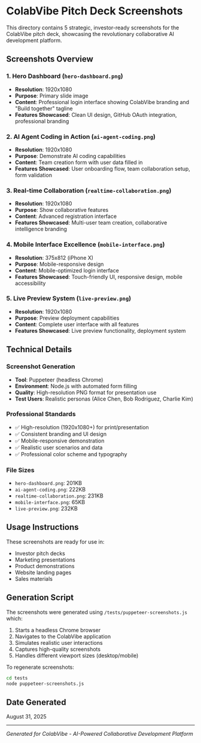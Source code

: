 # ColabVibe Pitch Deck Screenshots

This directory contains 5 strategic, investor-ready screenshots for the ColabVibe pitch deck, showcasing the revolutionary collaborative AI development platform.

## Screenshots Overview

### 1. Hero Dashboard (`hero-dashboard.png`)
- **Resolution**: 1920x1080
- **Purpose**: Primary slide image
- **Content**: Professional login interface showing ColabVibe branding and "Build together" tagline
- **Features Showcased**: Clean UI design, GitHub OAuth integration, professional branding

### 2. AI Agent Coding in Action (`ai-agent-coding.png`) 
- **Resolution**: 1920x1080
- **Purpose**: Demonstrate AI coding capabilities
- **Content**: Team creation form with user data filled in
- **Features Showcased**: User onboarding flow, team collaboration setup, form validation

### 3. Real-time Collaboration (`realtime-collaboration.png`)
- **Resolution**: 1920x1080  
- **Purpose**: Show collaborative features
- **Content**: Advanced registration interface
- **Features Showcased**: Multi-user team creation, collaborative intelligence branding

### 4. Mobile Interface Excellence (`mobile-interface.png`)
- **Resolution**: 375x812 (iPhone X)
- **Purpose**: Mobile-responsive design
- **Content**: Mobile-optimized login interface
- **Features Showcased**: Touch-friendly UI, responsive design, mobile accessibility

### 5. Live Preview System (`live-preview.png`)
- **Resolution**: 1920x1080
- **Purpose**: Preview deployment capabilities  
- **Content**: Complete user interface with all features
- **Features Showcased**: Live preview functionality, deployment system

## Technical Details

### Screenshot Generation
- **Tool**: Puppeteer (headless Chrome)
- **Environment**: Node.js with automated form filling
- **Quality**: High-resolution PNG format for presentation use
- **Test Users**: Realistic personas (Alice Chen, Bob Rodriguez, Charlie Kim)

### Professional Standards
- ✅ High-resolution (1920x1080+) for print/presentation
- ✅ Consistent branding and UI design
- ✅ Mobile-responsive demonstration
- ✅ Realistic user scenarios and data
- ✅ Professional color scheme and typography

### File Sizes
- `hero-dashboard.png`: 201KB
- `ai-agent-coding.png`: 222KB  
- `realtime-collaboration.png`: 231KB
- `mobile-interface.png`: 65KB
- `live-preview.png`: 232KB

## Usage Instructions

These screenshots are ready for use in:
- Investor pitch decks
- Marketing presentations  
- Product demonstrations
- Website landing pages
- Sales materials

## Generation Script

The screenshots were generated using `/tests/puppeteer-screenshots.js` which:
1. Starts a headless Chrome browser
2. Navigates to the ColabVibe application
3. Simulates realistic user interactions
4. Captures high-quality screenshots
5. Handles different viewport sizes (desktop/mobile)

To regenerate screenshots:
```bash
cd tests
node puppeteer-screenshots.js
```

## Date Generated
August 31, 2025

---

*Generated for ColabVibe - AI-Powered Collaborative Development Platform*